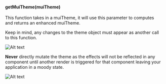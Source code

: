 #### getMuiTheme(muiTheme)

This function takes in a muiTheme, it will use this parameter to computes and returns an enhanced muiTheme.

Keep in mind, any changes to the theme object must appear as another call
to this function.

![Alt text](scene/image/block1.png "Optional title")

**Never** directly mutate the theme as the effects will not be reflected in any component
until another render is triggered for that component leaving your application
in a moody state.

![Alt text](scene/image/block2.png "Optional title")